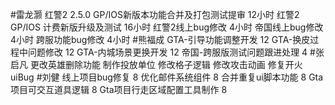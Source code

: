 #雷龙灏 
红警2 2.5.0 GP/IOS新版本功能合并及打包测试提审 12小时
红警2 GP/IOS 计费新版升级及测试 16小时
红警2线上bug修改 4小时
帝国线上bug修改  4小时
跨服功能bug修改  4小时
#熊福成 
GTA-引导功能调整开发                                                  12
GTA-换皮过程中问题修改                                              12
GTA-内城场景更换开发                                                  12
帝国-跨服版测试问题跟进处理                                       4
#张启凡 
更改英雄删除功能
制作投放单位
修改格子逻辑
修改攻击动画
修复开火uiBug
#刘健 
线上项目bug修复	8
优化邮件系统组件	8
合并重复ui脚本功能	8
Gta项目可交互道具逻辑	8
Gta项目行走区域配置工具制作	8
